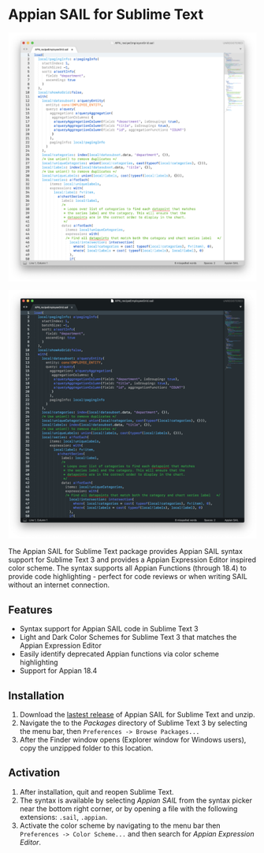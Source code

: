 # Appian SAIL for Sublime Text

![expression_editor_color_scheme](docs/img/expression_editor_color_scheme.png)

![expression_editor_color_scheme](docs/img/expression_editor_color_scheme_dark.png)

The Appian SAIL for Sublime Text package provides Appian SAIL syntax support for Sublime Text 3 and provides a Appian Expression Editor inspired color scheme. The syntax supports all Appian Functions (through 18.4) to provide code highlighting - perfect for code reviews or when writing SAIL without an internet connection.

## Features

* Syntax support for Appian SAIL code in Sublime Text 3
* Light and Dark Color Schemes for Sublime Text 3 that matches the Appian Expression Editor
* Easily identify deprecated Appian functions via color scheme highlighting
* Support for Appian 18.4

## Installation

1. Download the [lastest release](https://github.com/spetykowski/Appian-SAIL-for-Sublime-Text/releases/latest) of Appian SAIL for Sublime Text and unzip. 
2. Navigate the to the _Packages_ directory of Sublime Text 3 by selecting the menu bar, then `Preferences -> Browse Packages...`
3. After the Finder window opens (Explorer window for Windows users), copy the unzipped folder to this location.

## Activation

1. After installation, quit and reopen Sublime Text.
2. The syntax is available by selecting _Appian SAIL_ from the syntax picker near the bottom right corner, or by opening a file with the following extensions: `.sail`, `.appian`.
3. Activate the color scheme by navigating to the menu bar then `Preferences -> Color Scheme...` and then search for _Appian Expression Editor_.
